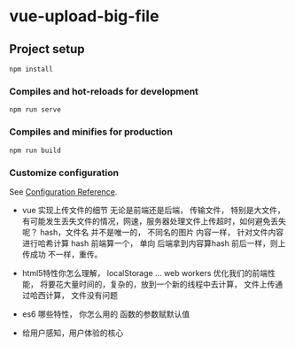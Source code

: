 # vue-upload-big-file

## Project setup
```
npm install
```

### Compiles and hot-reloads for development
```
npm run serve
```

### Compiles and minifies for production
```
npm run build
```

### Customize configuration
See [Configuration Reference](https://cli.vuejs.org/config/).


- vue 实现上传文件的细节
    无论是前端还是后端， 传输文件， 特别是大文件，有可能发生丢失文件的情况，网速，服务器处理文件上传超时，如何避免丢失呢？
    hash，文件名 并不是唯一的， 不同名的图片 内容一样， 针对文件内容进行哈希计算
    hash 前端算一个， 单向
    后端拿到内容算hash
    前后一样，则上传成功
    不一样，重传。

- html5特性你怎么理解， localStorage ...
    web  workers 优化我们的前端性能， 将要花大量时间的，复杂的，放到一个新的线程中去计算， 文件上传通过哈西计算， 文件没有问题

- es6 哪些特性， 你怎么用的
    函数的参数赋默认值

- 给用户感知，用户体验的核心